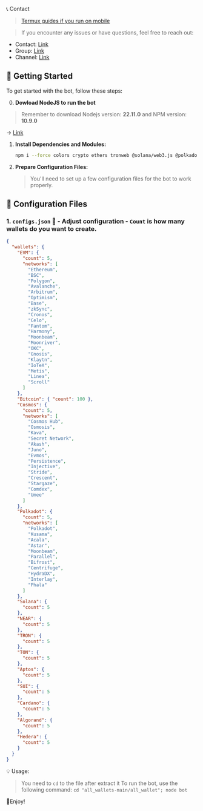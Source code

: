 📞 Contact

> [Termux guides if you run on mobile](https://github.com/MeoMunDep/Guides-for-using-my-script-on-termux.)

> If you encounter any issues or have questions, feel free to reach out:

- Contact: [Link](t.me/MeoMunDep)
- Group: [Link](t.me/KeoAirDropFreeNe)
- Channel: [Link](t.me/KeoAirDropFreeNee)

## 🚀 Getting Started

To get started with the bot, follow these steps:

0. **Dowload NodeJS to run the bot**

> Remember to download Nodejs version: **22.11.0** and NPM version: **10.9.0**

-> [Link](https://t.me/KeoAirDropFreeNe/257/1462)

1. **Install Dependencies and Modules:**

     ```bash
   npm i --force colors crypto ethers tronweb @solana/web3.js @polkadot/keyring algosdk aptos @mysten/sui.js near-api-js @hashgraph/sdk xlsx bs58 ed25519-hd-key bip39 bip32 tweetnacl @cosmjs/stargate @cosmjs/crypto @cosmjs/launchpad @cosmjs/proto-signing secp256k1 blake2b tiny-secp256k1 secp256k1 bitcoinjs-lib ton-core @ton/crypto ton tonweb
   ```

2. **Prepare Configuration Files:**

   > You'll need to set up a few configuration files for the bot to work properly.

## 📁 Configuration Files

### 1. `configs.json` 📜 - Adjust configuration - `Count` is how many wallets do you want to create.

```json
{
  "wallets": {
    "EVM": {
      "count": 5,
      "networks": [
        "Ethereum",
        "BSC",
        "Polygon",
        "Avalanche",
        "Arbitrum",
        "Optimism",
        "Base",
        "zkSync",
        "Cronos",
        "Celo",
        "Fantom",
        "Harmony",
        "Moonbeam",
        "Moonriver",
        "OKC",
        "Gnosis",
        "Klaytn",
        "IoTeX",
        "Metis",
        "Linea",
        "Scroll"
      ]
    },
    "Bitcoin": { "count": 100 },
    "Cosmos": {
      "count": 5,
      "networks": [
        "Cosmos Hub",
        "Osmosis",
        "Kava",
        "Secret Network",
        "Akash",
        "Juno",
        "Evmos",
        "Persistence",
        "Injective",
        "Stride",
        "Crescent",
        "Stargaze",
        "Comdex",
        "Umee"
      ]
    },
    "Polkadot": {
      "count": 5,
      "networks": [
        "Polkadot",
        "Kusama",
        "Acala",
        "Astar",
        "Moonbeam",
        "Parallel",
        "Bifrost",
        "Centrifuge",
        "HydraDX",
        "Interlay",
        "Phala"
      ]
    },
    "Solana": {
      "count": 5
    },
    "NEAR": {
      "count": 5
    },
    "TRON": {
      "count": 5
    },
    "TON": {
      "count": 5
    },
    "Aptos": {
      "count": 5
    },
    "SUI": {
      "count": 5
    },
    "Cardano": {
      "count": 5
    },
    "Algorand": {
      "count": 5
    },
    "Hedera": {
      "count": 5
    }
  }
}
```

💡 Usage:

> You need to `cd` to the file after extract it
> To run the bot, use the following command: `cd "all_wallets-main/all_wallet"; node bot`

🎇Enjoy!
